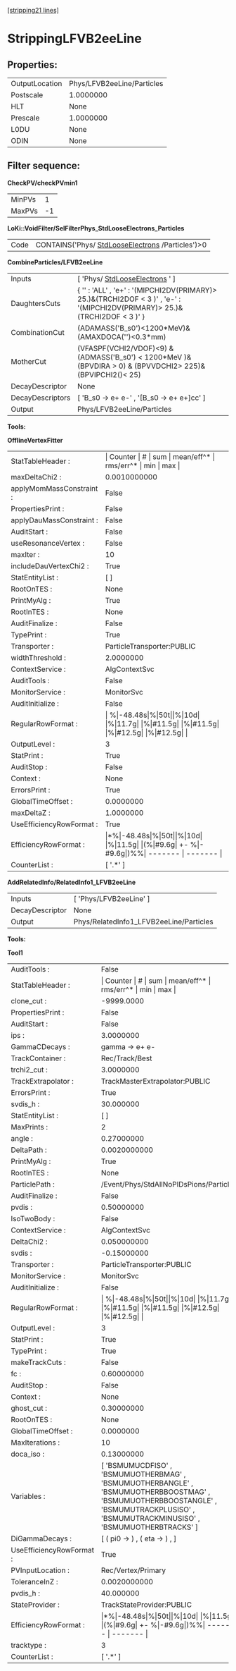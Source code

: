 [[stripping21 lines]](./stripping21-leptonic)

# StrippingLFVB2eeLine

## Properties:

|                |                            |
|----------------|----------------------------|
| OutputLocation | Phys/LFVB2eeLine/Particles |
| Postscale      | 1.0000000                  |
| HLT            | None                       |
| Prescale       | 1.0000000                  |
| L0DU           | None                       |
| ODIN           | None                       |

## Filter sequence:

**CheckPV/checkPVmin1**

|        |     |
|--------|-----|
| MinPVs | 1   |
| MaxPVs | -1  |

**LoKi::VoidFilter/SelFilterPhys_StdLooseElectrons_Particles**

|      |                                                                                      |
|------|--------------------------------------------------------------------------------------|
| Code | CONTAINS('Phys/ [StdLooseElectrons](./stripping21-stdlooseelectrons) /Particles')\>0 |

**CombineParticles/LFVB2eeLine**

|                  |                                                                                                                                |
|------------------|--------------------------------------------------------------------------------------------------------------------------------|
| Inputs           | [ 'Phys/ [StdLooseElectrons](./stripping21-stdlooseelectrons) ' ]                                                            |
| DaughtersCuts    | { '' : 'ALL' , 'e+' : '(MIPCHI2DV(PRIMARY)\> 25.)&(TRCHI2DOF \< 3 )' , 'e-' : '(MIPCHI2DV(PRIMARY)\> 25.)&(TRCHI2DOF \< 3 )' } |
| CombinationCut   | (ADAMASS('B_s0')\<1200\*MeV)& (AMAXDOCA('')\<0.3\*mm)                                                                          |
| MotherCut        | (VFASPF(VCHI2/VDOF)\<9) & (ADMASS('B_s0') \< 1200\*MeV )& (BPVDIRA \> 0) & (BPVVDCHI2\> 225)& (BPVIPCHI2()\< 25)               |
| DecayDescriptor  | None                                                                                                                           |
| DecayDescriptors | [ 'B_s0 -\> e+ e-' , '[B_s0 -\> e+ e+]cc' ]                                                                                |
| Output           | Phys/LFVB2eeLine/Particles                                                                                                     |

****Tools:****

**OfflineVertexFitter**

|                          |                                                                                                           |
|--------------------------|-----------------------------------------------------------------------------------------------------------|
| StatTableHeader :        | \| Counter \| \# \| sum \| mean/eff^\* \| rms/err^\* \| min \| max \|                                     |
| maxDeltaChi2 :           | 0.0010000000                                                                                              |
| applyMomMassConstraint : | False                                                                                                     |
| PropertiesPrint :        | False                                                                                                     |
| applyDauMassConstraint : | False                                                                                                     |
| AuditStart :             | False                                                                                                     |
| useResonanceVertex :     | False                                                                                                     |
| maxIter :                | 10                                                                                                        |
| includeDauVertexChi2 :   | True                                                                                                      |
| StatEntityList :         | [ ]                                                                                                     |
| RootOnTES :              | None                                                                                                      |
| PrintMyAlg :             | True                                                                                                      |
| RootInTES :              | None                                                                                                      |
| AuditFinalize :          | False                                                                                                     |
| TypePrint :              | True                                                                                                      |
| Transporter :            | ParticleTransporter:PUBLIC                                                                                |
| widthThreshold :         | 2.0000000                                                                                                 |
| ContextService :         | AlgContextSvc                                                                                             |
| AuditTools :             | False                                                                                                     |
| MonitorService :         | MonitorSvc                                                                                                |
| AuditInitialize :        | False                                                                                                     |
| RegularRowFormat :       | \| %\|-48.48s\|%\|50t\|\|%\|10d\| \|%\|11.7g\| \|%\|#11.5g\| \|%\|#11.5g\| \|%\|#12.5g\| \|%\|#12.5g\| \| |
| OutputLevel :            | 3                                                                                                         |
| StatPrint :              | True                                                                                                      |
| AuditStop :              | False                                                                                                     |
| Context :                | None                                                                                                      |
| ErrorsPrint :            | True                                                                                                      |
| GlobalTimeOffset :       | 0.0000000                                                                                                 |
| maxDeltaZ :              | 1.0000000                                                                                                 |
| UseEfficiencyRowFormat : | True                                                                                                      |
| EfficiencyRowFormat :    | \|\*%\|-48.48s\|%\|50t\|\|%\|10d\| \|%\|11.5g\| \|(%\|#9.6g\| +- %\|-#9.6g\|)%%\| ------- \| ------- \|   |
| CounterList :            | [ '.\*' ]                                                                                               |

**AddRelatedInfo/RelatedInfo1_LFVB2eeLine**

|                 |                                         |
|-----------------|-----------------------------------------|
| Inputs          | [ 'Phys/LFVB2eeLine' ]                |
| DecayDescriptor | None                                    |
| Output          | Phys/RelatedInfo1_LFVB2eeLine/Particles |

****Tools:****

**Tool1**

|                          |                                                                                                                                                                                          |
|--------------------------|------------------------------------------------------------------------------------------------------------------------------------------------------------------------------------------|
| AuditTools :             | False                                                                                                                                                                                    |
| StatTableHeader :        | \| Counter \| \# \| sum \| mean/eff^\* \| rms/err^\* \| min \| max \|                                                                                                                    |
| clone_cut :              | -9999.0000                                                                                                                                                                               |
| PropertiesPrint :        | False                                                                                                                                                                                    |
| AuditStart :             | False                                                                                                                                                                                    |
| ips :                    | 3.0000000                                                                                                                                                                                |
| GammaCDecays :           | gamma -\> e+ e-                                                                                                                                                                          |
| TrackContainer :         | Rec/Track/Best                                                                                                                                                                           |
| trchi2_cut :             | 3.0000000                                                                                                                                                                                |
| TrackExtrapolator :      | TrackMasterExtrapolator:PUBLIC                                                                                                                                                           |
| ErrorsPrint :            | True                                                                                                                                                                                     |
| svdis_h :                | 30.000000                                                                                                                                                                                |
| StatEntityList :         | [ ]                                                                                                                                                                                    |
| MaxPrints :              | 2                                                                                                                                                                                        |
| angle :                  | 0.27000000                                                                                                                                                                               |
| DeltaPath :              | 0.0020000000                                                                                                                                                                             |
| PrintMyAlg :             | True                                                                                                                                                                                     |
| RootInTES :              | None                                                                                                                                                                                     |
| ParticlePath :           | /Event/Phys/StdAllNoPIDsPions/Particles                                                                                                                                                  |
| AuditFinalize :          | False                                                                                                                                                                                    |
| pvdis :                  | 0.50000000                                                                                                                                                                               |
| IsoTwoBody :             | False                                                                                                                                                                                    |
| ContextService :         | AlgContextSvc                                                                                                                                                                            |
| DeltaChi2 :              | 0.050000000                                                                                                                                                                              |
| svdis :                  | -0.15000000                                                                                                                                                                              |
| Transporter :            | ParticleTransporter:PUBLIC                                                                                                                                                               |
| MonitorService :         | MonitorSvc                                                                                                                                                                               |
| AuditInitialize :        | False                                                                                                                                                                                    |
| RegularRowFormat :       | \| %\|-48.48s\|%\|50t\|\|%\|10d\| \|%\|11.7g\| \|%\|#11.5g\| \|%\|#11.5g\| \|%\|#12.5g\| \|%\|#12.5g\| \|                                                                                |
| OutputLevel :            | 3                                                                                                                                                                                        |
| StatPrint :              | True                                                                                                                                                                                     |
| TypePrint :              | True                                                                                                                                                                                     |
| makeTrackCuts :          | False                                                                                                                                                                                    |
| fc :                     | 0.60000000                                                                                                                                                                               |
| AuditStop :              | False                                                                                                                                                                                    |
| Context :                | None                                                                                                                                                                                     |
| ghost_cut :              | 0.30000000                                                                                                                                                                               |
| RootOnTES :              | None                                                                                                                                                                                     |
| GlobalTimeOffset :       | 0.0000000                                                                                                                                                                                |
| MaxIterations :          | 10                                                                                                                                                                                       |
| doca_iso :               | 0.13000000                                                                                                                                                                               |
| Variables :              | [ 'BSMUMUCDFISO' , 'BSMUMUOTHERBMAG' , 'BSMUMUOTHERBANGLE' , 'BSMUMUOTHERBBOOSTMAG' , 'BSMUMUOTHERBBOOSTANGLE' , 'BSMUMUTRACKPLUSISO' , 'BSMUMUTRACKMINUSISO' , 'BSMUMUOTHERBTRACKS' ] |
| DiGammaDecays :          | [ ( pi0 -\> ) , ( eta -\> ) , ]                                                                                                                                                        |
| UseEfficiencyRowFormat : | True                                                                                                                                                                                     |
| PVInputLocation :        | Rec/Vertex/Primary                                                                                                                                                                       |
| ToleranceInZ :           | 0.0020000000                                                                                                                                                                             |
| pvdis_h :                | 40.000000                                                                                                                                                                                |
| StateProvider :          | TrackStateProvider:PUBLIC                                                                                                                                                                |
| EfficiencyRowFormat :    | \|\*%\|-48.48s\|%\|50t\|\|%\|10d\| \|%\|11.5g\| \|(%\|#9.6g\| +- %\|-#9.6g\|)%%\| ------- \| ------- \|                                                                                  |
| tracktype :              | 3                                                                                                                                                                                        |
| CounterList :            | [ '.\*' ]                                                                                                                                                                              |
